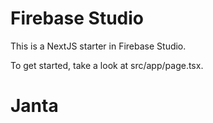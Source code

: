 # Firebase Studio

This is a NextJS starter in Firebase Studio.

To get started, take a look at src/app/page.tsx.
# Janta
